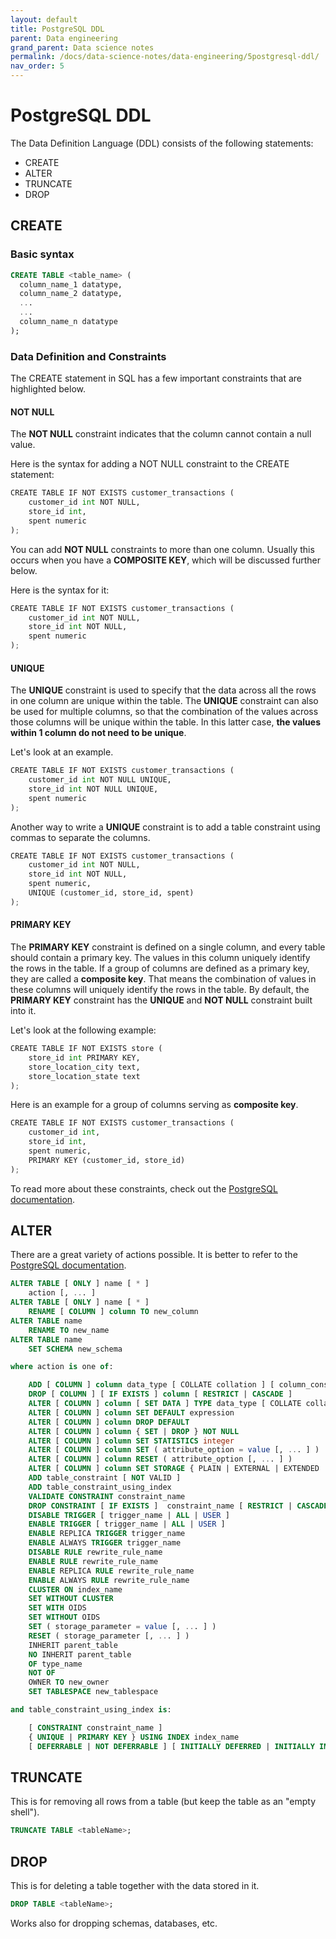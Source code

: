 ```yaml
---
layout: default
title: PostgreSQL DDL
parent: Data engineering
grand_parent: Data science notes
permalink: /docs/data-science-notes/data-engineering/5postgresql-ddl/
nav_order: 5
---
```


# PostgreSQL DDL

The Data Definition Language (DDL) consists of the following statements:

- CREATE
- ALTER
- TRUNCATE
- DROP

## CREATE

### Basic syntax

```sql
CREATE TABLE <table_name> (
  column_name_1 datatype,
  column_name_2 datatype,
  ...
  ...
  column_name_n datatype
);
```

### Data Definition and Constraints

The CREATE statement in SQL has a few important constraints that are highlighted below.

#### NOT NULL

The **NOT NULL** constraint indicates that the column cannot contain a null value.

Here is the syntax for adding a NOT NULL constraint to the CREATE statement:

```python
CREATE TABLE IF NOT EXISTS customer_transactions (
    customer_id int NOT NULL, 
    store_id int, 
    spent numeric
);
```

You can add **NOT NULL** constraints to more than one column. Usually this occurs when you have a **COMPOSITE KEY**, which will be discussed further below.

Here is the syntax for it:

```python
CREATE TABLE IF NOT EXISTS customer_transactions (
    customer_id int NOT NULL, 
    store_id int NOT NULL, 
    spent numeric
);
```

#### UNIQUE

The **UNIQUE** constraint is used to specify that the data across all the rows in one column are unique within the table. The **UNIQUE** constraint can also be used for multiple columns, so that the combination of the values across those columns will be unique within the table. In this latter case, **the values within 1 column do not need to be unique**.

Let's look at an example.

```python
CREATE TABLE IF NOT EXISTS customer_transactions (
    customer_id int NOT NULL UNIQUE, 
    store_id int NOT NULL UNIQUE, 
    spent numeric 
);
```

Another way to write a **UNIQUE** constraint is to add a table constraint using commas to separate the columns.

```python
CREATE TABLE IF NOT EXISTS customer_transactions (
    customer_id int NOT NULL, 
    store_id int NOT NULL, 
    spent numeric,
    UNIQUE (customer_id, store_id, spent)
);
```

#### PRIMARY KEY

The **PRIMARY KEY** constraint is defined on a single column, and every table should contain a primary key. The values in this column uniquely identify the rows in the table. If a group of columns are defined as a primary key, they are called a **composite key**. That means the combination of values in these columns will uniquely identify the rows in the table. By default, the **PRIMARY KEY** constraint has the **UNIQUE** and **NOT NULL** constraint built into it.

Let's look at the following example:

```python
CREATE TABLE IF NOT EXISTS store (
    store_id int PRIMARY KEY, 
    store_location_city text,
    store_location_state text
);
```

Here is an example for a group of columns serving as **composite key**.

```python
CREATE TABLE IF NOT EXISTS customer_transactions (
    customer_id int, 
    store_id int, 
    spent numeric,
    PRIMARY KEY (customer_id, store_id)
);
```

To read more about these constraints, check out the [PostgreSQL documentation](https://www.postgresql.org/docs/9.4/ddl-constraints.html).

## ALTER

There are a great variety of actions possible. It is better to refer to the [PostgreSQL documentation](https://www.postgresql.org/docs/9.1/sql-altertable.html).

```sql
ALTER TABLE [ ONLY ] name [ * ]
    action [, ... ]
ALTER TABLE [ ONLY ] name [ * ]
    RENAME [ COLUMN ] column TO new_column
ALTER TABLE name
    RENAME TO new_name
ALTER TABLE name
    SET SCHEMA new_schema

where action is one of:

    ADD [ COLUMN ] column data_type [ COLLATE collation ] [ column_constraint [ ... ] ]
    DROP [ COLUMN ] [ IF EXISTS ] column [ RESTRICT | CASCADE ]
    ALTER [ COLUMN ] column [ SET DATA ] TYPE data_type [ COLLATE collation ] [ USING expression ]
    ALTER [ COLUMN ] column SET DEFAULT expression
    ALTER [ COLUMN ] column DROP DEFAULT
    ALTER [ COLUMN ] column { SET | DROP } NOT NULL
    ALTER [ COLUMN ] column SET STATISTICS integer
    ALTER [ COLUMN ] column SET ( attribute_option = value [, ... ] )
    ALTER [ COLUMN ] column RESET ( attribute_option [, ... ] )
    ALTER [ COLUMN ] column SET STORAGE { PLAIN | EXTERNAL | EXTENDED | MAIN }
    ADD table_constraint [ NOT VALID ]
    ADD table_constraint_using_index
    VALIDATE CONSTRAINT constraint_name
    DROP CONSTRAINT [ IF EXISTS ]  constraint_name [ RESTRICT | CASCADE ]
    DISABLE TRIGGER [ trigger_name | ALL | USER ]
    ENABLE TRIGGER [ trigger_name | ALL | USER ]
    ENABLE REPLICA TRIGGER trigger_name
    ENABLE ALWAYS TRIGGER trigger_name
    DISABLE RULE rewrite_rule_name
    ENABLE RULE rewrite_rule_name
    ENABLE REPLICA RULE rewrite_rule_name
    ENABLE ALWAYS RULE rewrite_rule_name
    CLUSTER ON index_name
    SET WITHOUT CLUSTER
    SET WITH OIDS
    SET WITHOUT OIDS
    SET ( storage_parameter = value [, ... ] )
    RESET ( storage_parameter [, ... ] )
    INHERIT parent_table
    NO INHERIT parent_table
    OF type_name
    NOT OF
    OWNER TO new_owner
    SET TABLESPACE new_tablespace

and table_constraint_using_index is:

    [ CONSTRAINT constraint_name ]
    { UNIQUE | PRIMARY KEY } USING INDEX index_name
    [ DEFERRABLE | NOT DEFERRABLE ] [ INITIALLY DEFERRED | INITIALLY IMMEDIATE ]
```

## TRUNCATE

This is for removing all rows from a table (but keep the table as an "empty shell").

```sql
TRUNCATE TABLE <tableName>;
```

## DROP

This is for deleting a table together with the data stored in it.

```sql
DROP TABLE <tableName>;
```

Works also for dropping schemas, databases, etc.
